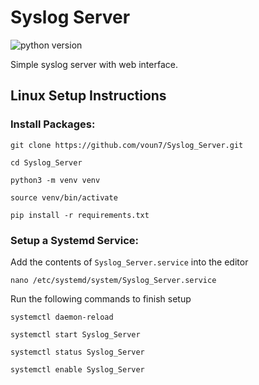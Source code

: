 # Syslog Server

![python version](https://img.shields.io/badge/Python-3.12-blue)

Simple syslog server with web interface.

## Linux Setup Instructions

### Install Packages:

```
git clone https://github.com/voun7/Syslog_Server.git
```

```commandline
cd Syslog_Server
```

```commandline
python3 -m venv venv
```

```commandline
source venv/bin/activate
```

```commandline
pip install -r requirements.txt
```

### Setup a Systemd Service:

Add the contents of `Syslog_Server.service` into the editor

```commandline
nano /etc/systemd/system/Syslog_Server.service
```

Run the following commands to finish setup

```commandline
systemctl daemon-reload
```

```commandline
systemctl start Syslog_Server
```

```commandline
systemctl status Syslog_Server
```

```commandline
systemctl enable Syslog_Server
```
